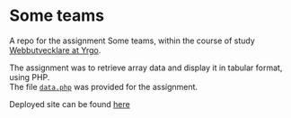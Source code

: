 # Some teams
A repo for the assignment Some teams, within the course of study [Webbutvecklare at Yrgo](https://www.yrgo.se/program/webbutvecklare/).

The assignment was to retrieve array data and display it in tabular format, using PHP.\
The file [```data.php```](./data.php) was provided for the assignment.

Deployed site can be found [here](https://php-fanclub.se/some-teams/)
